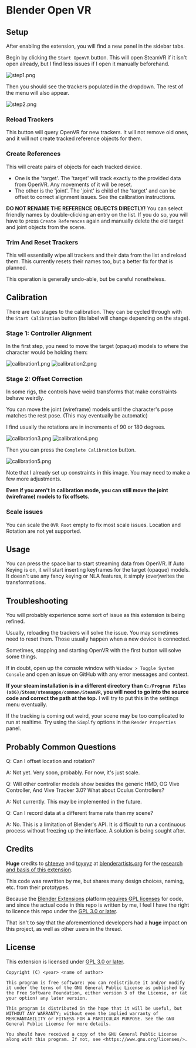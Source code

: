 # Blender Open VR

## Setup

After enabling the extension, you will find a new panel in the sidebar tabs.

Begin by clicking the `Start OpenVR` button. This will open SteamVR if it isn't open already, but I find less issues if I open it manually beforehand.

![step1.png](images/step1.png)

Then you should see the trackers populated in the dropdown. The rest of the menu will also appear.

![step2.png](images/step2.png)

### Reload Trackers

This button will query OpenVR for new trackers. It will not remove old ones, and it will not create tracked reference objects for them.


### Create References

This will create pairs of objects for each tracked device. 

* One is the 'target'. The 'target' will track exactly to the provided data from OpenVR. Any movements of it will be reset.
* The other is the 'joint'. The 'joint' is child of the 'target' and can be offset to correct alignment issues. See the calibration instructions.

**DO NOT RENAME THE REFERENCE OBJECTS DIRECTLY!** You can select friendly names by double-clicking an entry on the list. If you do so, you will have to press `Create References` again and manually delete the old target and joint objects from the scene.

### Trim And Reset Trackers

This will essentially wipe all trackers and their data from the list and reload them. This currently resets their names too, but a better fix for that is planned.

This operation is generally undo-able, but be careful nonetheless.

## Calibration

There are two stages to the calibration. They can be cycled through with the `Start Calibration` button (its label will change depending on the stage).

### Stage 1: Controller Alignment

In the first step, you need to move the target (opaque) models to where the character would be holding them:

![calibration1.png](images/calibration1.png)
![calibration2.png](images/calibration2.png)


### Stage 2: Offset Correction

In some rigs, the controls have weird transforms that make constraints behave weirdly.

You can move the joint (wireframe) models until the character's pose matches the rest pose. (This may eventually be automatic)

I find usually the rotations are in increments of 90 or 180 degrees.

![calibration3.png](images/calibration3.png)
![calibration4.png](images/calibration4.png)

Then you can press the `Complete Calibration` button.

![calibration5.png](images/calibration5.png)

Note that I already set up constraints in this image. You may need to make a few more adjustments. 

**Even if you aren't in calibration mode, you can still move the joint (wireframe) models to fix offsets.**

### Scale issues

You can scale the `OVR Root` empty to fix most scale issues. Location and Rotation are not yet supported.

## Usage

You can press the space bar to start streaming data from OpenVR. If Auto Keying is on, it will start inserting keyframes for the target (opaque) models. It doesn't use any fancy keying or NLA features, it simply (over)writes the transformations.

## Troubleshooting

You will probably experience some sort of issue as this extension is being refined.

Usually, reloading the trackers will solve the issue. You may sometimes need to reset them. Those usually happen when a new device is connected.

Sometimes, stopping and starting OpenVR with the first button will solve some things.

If in doubt, open up the console window with `Window > Toggle System Console` and open an issue on GitHub with any error messages and context.

**If your steam installation is in a different directory than `C:/Program Files (x86)/Steam/steamapps/common/SteamVR`, you will need to go into the source code and correct the path at the top.** I will try to put this in the settings menu eventually.

If the tracking is coming out weird, your scene may be too complicated to run at realtime. Try using the `Simplfy` options in the `Render Properties` panel.

## Probably Common Questions

Q: Can I offset location and rotation?

A: Not yet. Very soon, probably. For now, it's just scale.

Q: Will other controller models show besides the generic HMD, OG Vive Controller, And Vive Tracker 3.0? What about Oculus Controllers?

A: Not currently. This may be implemented in the future.

Q: Can I record data at a different frame rate than my scene?

A: No. This is a limitation of Blender's API. It is difficult to run a continuous process without freezing up the interface. A solution is being sought after.

## Credits
**Huge** credits to [shteeve](https://blenderartists.org/u/shteeve) and [toyxyz](https://blenderartists.org/u/toyxyz) at [blenderartists.org](https://blenderartists.org/) for the [research and basis of this extension](https://blenderartists.org/t/openvr-tracker-streaming/1236428).

This code was rewritten by me, but shares many design choices, naming, etc. from their prototypes.

Because the [Blender Extensions](https://extensions.blender.org/) platform [requires GPL licenses](https://docs.blender.org/manual/en/latest/advanced/extensions/licenses.html) for code, and since the actual code in this repo is written by me, I feel I have the right to licence this repo under the [GPL 3.0 or later](https://spdx.org/licenses/GPL-3.0-or-later.html).

That isn't to say that the aforementioned developers had a **huge** impact on this project, as well as other users in the thread.

## License

This extension is licensed under [GPL 3.0 or later](https://spdx.org/licenses/GPL-3.0-or-later.html).

```text
Copyright (C) <year> <name of author>

This program is free software: you can redistribute it and/or modify it under the terms of the GNU General Public License as published by the Free Software Foundation, either version 3 of the License, or (at your option) any later version.

This program is distributed in the hope that it will be useful, but WITHOUT ANY WARRANTY; without even the implied warranty of MERCHANTABILITY or FITNESS FOR A PARTICULAR PURPOSE. See the GNU General Public License for more details.

You should have received a copy of the GNU General Public License along with this program. If not, see <https://www.gnu.org/licenses/>.
```